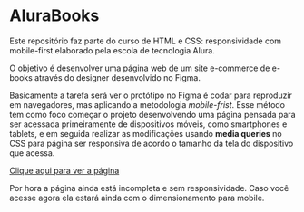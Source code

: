 # AluraBooks

Este repositório faz parte do curso de HTML e CSS: responsividade com mobile-first elaborado pela escola de tecnologia Alura.

O objetivo é desenvolver uma página web de um site e-commerce de e-books através do designer desenvolvido no Figma.

Basicamente a tarefa será ver o protótipo no Figma é codar para reproduzir em navegadores, mas aplicando a metodologia *mobile-frist*. Esse método tem como foco começar o projeto desenvolvendo uma página pensada para ser acessada primeiramente de dispositivos móveis, como smartphones e tablets, e em seguida realizar as modificações usando **media queries** no CSS para página ser responsiva de acordo o tamanho da tela do dispositivo que acessa.

[Clique aqui para ver a página](https://alurabooks-sandy.vercel.app/)

Por hora a página ainda está incompleta e sem responsividade. Caso você acesse agora ela estará ainda com o dimensionamento para mobile.
